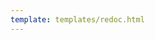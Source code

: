 ```yaml
---
template: templates/redoc.html
---
```


<redoc spec-url="{{base_path}}/apis/organization-apis/restapis/idp.yaml" theme='{{redoc_theme}}'></redoc>

